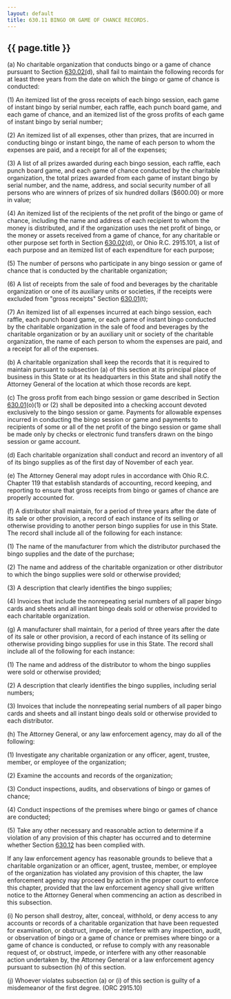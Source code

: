 ```yaml
---
layout: default 
title: 630.11 BINGO OR GAME OF CHANCE RECORDS.
---
```


{{ page.title }}
----------------

​(a) No charitable organization that conducts bingo or a game of chance
pursuant to Section [630.02(](2f007661.html)d), shall fail to maintain
the following records for at least three years from the date on which
the bingo or game of chance is conducted:

​(1) An itemized list of the gross receipts of each bingo session, each
game of instant bingo by serial number, each raffle, each punch board
game, and each game of chance, and an itemized list of the gross profits
of each game of instant bingo by serial number;

​(2) An itemized list of all expenses, other than prizes, that are
incurred in conducting bingo or instant bingo, the name of each person
to whom the expenses are paid, and a receipt for all of the expenses;

​(3) A list of all prizes awarded during each bingo session, each
raffle, each punch board game, and each game of chance conducted by the
charitable organization, the total prizes awarded from each game of
instant bingo by serial number, and the name, address, and social
security number of all persons who are winners of prizes of six hundred
dollars (\$600.00) or more in value;

​(4) An itemized list of the recipients of the net profit of the bingo
or game of chance, including the name and address of each recipient to
whom the money is distributed, and if the organization uses the net
profit of bingo, or the money or assets received from a game of chance,
for any charitable or other purpose set forth in Section
[630.02](2e6c03fb.html)(d), or Ohio R.C. 2915.101, a list of each
purpose and an itemized list of each expenditure for each purpose;

​(5) The number of persons who participate in any bingo session or game
of chance that is conducted by the charitable organization;

​(6) A list of receipts from the sale of food and beverages by the
charitable organization or one of its auxiliary units or societies, if
the receipts were excluded from "gross receipts" Section
[630.01](2e6c03fb.html)(t);

​(7) An itemized list of all expenses incurred at each bingo session,
each raffle, each punch board game, or each game of instant bingo
conducted by the charitable organization in the sale of food and
beverages by the charitable organization or by an auxiliary unit or
society of the charitable organization, the name of each person to whom
the expenses are paid, and a receipt for all of the expenses.

​(b) A charitable organization shall keep the records that it is
required to maintain pursuant to subsection (a) of this section at its
principal place of business in this State or at its headquarters in this
State and shall notify the Attorney General of the location at which
those records are kept.

​(c) The gross profit from each bingo session or game described in
Section [630.01](2e6c03fb.html)(o)(1) or (2) shall be deposited into a
checking account devoted exclusively to the bingo session or game.
Payments for allowable expenses incurred in conducting the bingo session
or game and payments to recipients of some or all of the net profit of
the bingo session or game shall be made only by checks or electronic
fund transfers drawn on the bingo session or game account.

​(d) Each charitable organization shall conduct and record an inventory
of all of its bingo supplies as of the first day of November of each
year.

​(e) The Attorney General may adopt rules in accordance with Ohio R.C.
Chapter 119 that establish standards of accounting, record keeping, and
reporting to ensure that gross receipts from bingo or games of chance
are properly accounted for.

​(f) A distributor shall maintain, for a period of three years after the
date of its sale or other provision, a record of each instance of its
selling or otherwise providing to another person bingo supplies for use
in this State. The record shall include all of the following for each
instance:

​(1) The name of the manufacturer from which the distributor purchased
the bingo supplies and the date of the purchase;

​(2) The name and address of the charitable organization or other
distributor to which the bingo supplies were sold or otherwise provided;

​(3) A description that clearly identifies the bingo supplies;

​(4) Invoices that include the nonrepeating serial numbers of all paper
bingo cards and sheets and all instant bingo deals sold or otherwise
provided to each charitable organization.

​(g) A manufacturer shall maintain, for a period of three years after
the date of its sale or other provision, a record of each instance of
its selling or otherwise providing bingo supplies for use in this State.
The record shall include all of the following for each instance:

​(1) The name and address of the distributor to whom the bingo supplies
were sold or otherwise provided;

​(2) A description that clearly identifies the bingo supplies, including
serial numbers;

​(3) Invoices that include the nonrepeating serial numbers of all paper
bingo cards and sheets and all instant bingo deals sold or otherwise
provided to each distributor.

​(h) The Attorney General, or any law enforcement agency, may do all of
the following:

​(1) Investigate any charitable organization or any officer, agent,
trustee, member, or employee of the organization;

​(2) Examine the accounts and records of the organization;

​(3) Conduct inspections, audits, and observations of bingo or games of
chance;

​(4) Conduct inspections of the premises where bingo or games of chance
are conducted;

​(5) Take any other necessary and reasonable action to determine if a
violation of any provision of this chapter has occurred and to determine
whether Section [630.12](2fce99f8.html) has been complied with.

If any law enforcement agency has reasonable grounds to believe that a
charitable organization or an officer, agent, trustee, member, or
employee of the organization has violated any provision of this chapter,
the law enforcement agency may proceed by action in the proper court to
enforce this chapter, provided that the law enforcement agency shall
give written notice to the Attorney General when commencing an action as
described in this subsection.

​(i) No person shall destroy, alter, conceal, withhold, or deny access
to any accounts or records of a charitable organization that have been
requested for examination, or obstruct, impede, or interfere with any
inspection, audit, or observation of bingo or a game of chance or
premises where bingo or a game of chance is conducted, or refuse to
comply with any reasonable request of, or obstruct, impede, or interfere
with any other reasonable action undertaken by, the Attorney General or
a law enforcement agency pursuant to subsection (h) of this section.

​(j) Whoever violates subsection (a) or (i) of this section is guilty of
a misdemeanor of the first degree. (ORC 2915.10)
